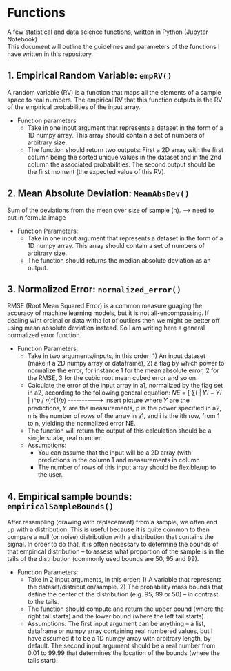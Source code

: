 # Functions
A few statistical and data science functions, written in Python (Jupyter Notebook).
<br>
This document will outline the guidelines and parameters of the functions I have written in this repository. 


## 1. Empirical Random Variable: `empRV()`
A random variable (RV) is a function that maps all the elements of a sample space to real numbers. The empirical RV that this function outputs is the RV of the empirical probabilities of the input array. 

- Function parameters
  - Take in one input argument that represents a dataset in the form of a 1D numpy array. This array should contain a set of numbers of arbitrary size.
  - The function should return two outputs: First a 2D array with the first column being the sorted unique values in the dataset and in the 2nd column the associated probabilities. The second output should be the first moment (the expected value of this RV).


## 2. Mean Absolute Deviation: `MeanAbsDev()`
Sum of the deviations from the mean over size of sample (n).
--> need to put in formula image

- Function Parameters:
  - Take in one input argument that represents a dataset in the form of a 1D numpy array. This array should contain a set of numbers of arbitrary size.
  - The function should returns the median absolute deviation as an output.

## 3. Normalized Error: `normalized_error()`
RMSE (Root Mean Squared Error) is a common measure guaging the accuracy of machine learning models, but it is not all-encompassing. If dealing wiht ordinal or data witha lot of outliers then we might be better off using mean absolute deviation instead. So I am writing here a general normalized error function.

- Function Parameters:
  - Take in two arguments/inputs, in this order: 1) An input dataset (make it a 2D numpy array or dataframe), 2) a flag by which power to normalize the error, for instance 1 for the mean absolute error, 2 for the RMSE, 3 for the cubic root mean cubed error and so on.
  - Calculate the error of the input array in a1, normalized by the flag set in a2, according to the following general equation: 
  𝑁𝐸 =   [ ∑( | 𝑌̂𝑖  − 𝑌𝑖 | )^𝑝 / 𝑛]^(1/𝑝) ----------> insert picture
 where  𝑌̂ are the predictions, 𝑌 are the measurements, p is the power specified in a2, n is the number of rows of the array in a1, and i is the ith row, from 1 to n, yielding the normalized error NE. 
  - The function will return the output of this calculation should be a single scalar, real number.
  - Assumptions: 
    -  You can assume that the input will be a 2D array (with predictions in the column 1 and
measurements in column 
    - The number of rows of this input array should be flexible/up to the user.

## 4. Empirical sample bounds: `empiricalSampleBounds()`
After resampling (drawing with replacement) from a sample, we often end up with a distribution. This is useful because it is quite common to then compare a null (or noise) distribution with a distribution that contains the signal. In order to do that, it is often necessary to determine the bounds of that empirical distribution – to assess what proportion of the sample is in the tails of the distribution (commonly used bounds are 50, 95 and 99).

- Function Parameters:
  - Take in 2 input arguments, in this order: 1) A variable that represents the dataset/distribution/sample. 2) The probability mass bounds that define the center of the distribution (e.g. 95, 99 or 50) – in contrast to the tails.
  - The function should compute and return the upper bound (where the right tail starts) and the lower bound (where the left tail starts).
  - Assumptions: The first input argument can be anything – a list, dataframe or numpy array containing real numbered values, but I have assumed it to be a 1D numpy array with arbitrary length, by default. The second input argument should be a real number from 0.01 to 99.99 that determines the location of the bounds (where the tails start).
  
